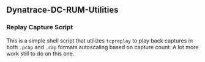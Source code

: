 ## Dynatrace-DC-RUM-Utilities

### Replay Capture Script

This is a simple shell script that utilizes `tcpreplay` to play back captures in both `.pcap` and `.cap` formats autoscaling based on capture count.
A lot more work still to do on this one.
